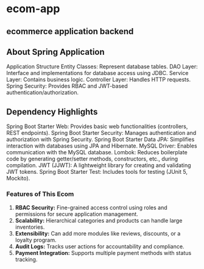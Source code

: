 # ecom-app
ecommerce application backend 
---

About Spring Application 
---------------------
Application Structure
Entity Classes: Represent database tables.
DAO Layer: Interface and implementations for database access using JDBC.
Service Layer: Contains business logic.
Controller Layer: Handles HTTP requests.
Spring Security: Provides RBAC and JWT-based authentication/authorization.

Dependency Highlights
----------------------
Spring Boot Starter Web: Provides basic web functionalities (controllers, REST endpoints).
Spring Boot Starter Security: Manages authentication and authorization with Spring Security.
Spring Boot Starter Data JPA: Simplifies interaction with databases using JPA and Hibernate.
MySQL Driver: Enables communication with the MySQL database.
Lombok: Reduces boilerplate code by generating getter/setter methods, constructors, etc., during compilation.
JWT (JJWT): A lightweight library for creating and validating JWT tokens.
Spring Boot Starter Test: Includes tools for testing (JUnit 5, Mockito).

### **Features of This Ecom**
1. **RBAC Security:** Fine-grained access control using roles and permissions for secure application management.
2. **Scalability:** Hierarchical categories and products can handle large inventories.
3. **Extensibility:** Can add more modules like reviews, discounts, or a loyalty program.
4. **Audit Logs:** Tracks user actions for accountability and compliance.
5. **Payment Integration:** Supports multiple payment methods with status tracking.

